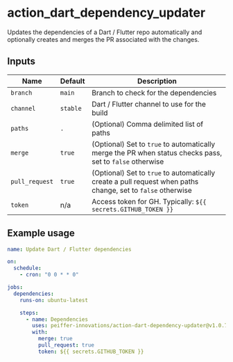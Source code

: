 # action_dart_dependency_updater

Updates the dependencies of a Dart / Flutter repo automatically and optionally creates and merges the PR associated with the changes.

## Inputs

Name           | Default    | Description
---------------|------------|-------------
`branch`       | `main`     | Branch to check for the dependencies
`channel`      | `stable`   | Dart / Flutter channel to use for the build
`paths`        | `.`      | (Optional) Comma delimited list of paths
`merge`        | `true`     | (Optional) Set to `true` to automatically merge the PR when status checks pass, set to `false` otherwise
`pull_request` | `true`     | (Optional) Set to `true` to automatically create a pull request when paths change, set to `false` otherwise
`token`        | n/a        | Access token for GH.  Typically: `${{ secrets.GITHUB_TOKEN }}`


## Example usage

```yaml
name: Update Dart / Flutter dependencies

on:
  schedule:
    - cron: "0 0 * * 0"

jobs:
  dependencies:
    runs-on: ubuntu-latest

    steps:
      - name: Dependencies
        uses: peiffer-innovations/action-dart-dependency-updater@v1.0.7
        with:
          merge: true
          pull_request: true
          token: ${{ secrets.GITHUB_TOKEN }}
```

